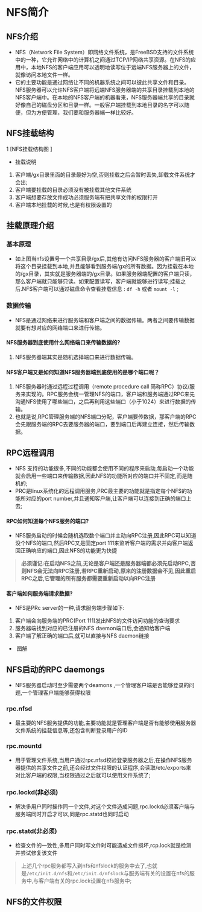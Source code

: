 

# NFS简介


## NFS介绍
* NFS（Network File System）即网络文件系统，是FreeBSD支持的文件系统中的一种，它允许网络中的计算机之间通过TCP/IP网络共享资源。在NFS的应用中，本地NFS的客户端应用可以透明地读写位于远端NFS服务器上的文件，就像访问本地文件一样。    
* 它的主要功能是通过网络让不同的机器系统之间可以彼此共享文件和目录。NFS服务器可以允许NFS客户端将远端NFS服务器端的共享目录挂载到本地的NFS客户端中。在本地的NFS客户端的机器看来，NFS服务器端共享的目录就好像自己的磁盘分区和目录一样。一般客户端挂载到本地目录的名字可以随便，但为方便管理，我们要和服务器端一样比较好。


## NFS挂载结构

1 [NFS挂载结构图 ]

* 挂载说明 
1. 客户端/gx目录里面的目录最好为空,否则挂载之后会暂时丢失,卸载文件系统才会出;
2. 客户端要挂载的目录必须没有被挂载其他文件系统
3. 客户端想要存放文件成功必须服务端有把共享文件的权限打开
4. 客户端本地挂载的时候,也是有权限设置的


## 挂载原理介绍
### 基本原理
* 如上图当nfs设置号一个共享目录/gx后,其他有访问NFS服务器的客户端旧可以将这个目录挂载到本地,并且能够看到服务端/gx的所有数据。因为挂载在本地的/gx目录，其实就是服务器端的/gx目录。如果服务器端配置的客户端只读，那么客户端就只能够只读。如果配置读写，客户端就能够进行读写;挂载之后.NFS客户端可以通过磁盘命令查看挂载信息 : `df -h` 或者 `mount -l` ;
### 数据传输

* NFS是通过网络来进行服务端和客户端之间的数据传输。两者之间要传输数据就要有想对应的网络端口来进行传输。
#### NFS服务器到底使用什么网络端口来传输数据的?
1. NFS服务器端其实是随机选择端口来进行数据传输。
#### NFS客户端又是如何知道NFS服务器端到底使用的是哪个端口呢？
1. NFS服务器时通过远程过程调用（remote procedure call 简称RPC）协议/服务来实现的。RPC服务会统一管理NFS的端口，客户端和服务端通过RPC来先沟通NFS使用了哪些端口，之后再利用这些端口（小于1024）来进行数据的传输。   
2. 也就是说,RPC管理服务端的NFS端口分配，客户端要传数据，那客户端的RPC会先跟服务端的RPC去要服务器的端口，要到端口后再建立连接，然后传输数据。


## RPC远程调用
* NFS 支持的功能很多,不同的功能都会使用不同的程序来启动,每启动一个功能就会启用一些端口来传输数据,因此NFS的功能所对应的端口并不固定,而是随机的;
* PRC是linux系统化的远程调用服务,PRC最主要的功能就是指定每个NFS的功能所对应的port number,并且通知客户端,让客户端可以连接到正确的端口上去;
####  RPC如何知道每个NFS服务的端口? 
* NFS服务启动的时候会随机选取数个端口并主动向RPC注册,因此RPC可以知道没个NFS的端口,然后RPC又是固定port 111来监听客户端的需求并向客户端返回正确响应的端口,因此NFS的功能更为快捷   
> **必须谨记:在启动NFS之前,无论是客户端还是服务器端都必须先启动RPC,否则NFS会无法向RPC注册,若RPC重新启动,原来的注册数据会不见,因此重启RPC之后,它管理的所有服务都需要重新启动以向RPC注册**

#### 客户端如何服务端请求数据?
* NFS是PRc server的一种,请求服务端步骤如下:
1. 客户端会向服务端的PRC(Port 111)发出NFS的文件访问功能的查询要求
2. 服务器端找到对应的已注册的NFS daemon端口后,会通知给客户端
3. 客户端了解正确的端口后,就可以直接与NFS daemon链接

*  图解 


## NFS启动的RPC daemongs

* NFS服务器启动时至少需要两个deamons ,一个管理客户端是否能够登录的问题,一个管理客户端能够获得权限

### rpc.nfsd
* 最主要的NFS服务提供的功能,主要功能就是管理客户端是否有能够使用服务器文件系统的挂载信息等,还包含判断登录用户的ID
### rpc.mountd
 * 用于管理文件系统,当用户通过rpc.nfsd校验登录服务器之后,在操作NFS服务器提供的共享文件之前,还会经过文件权限的认证程序,会读取/etc/exports来对比客户端的权限,当权限通过之后就可以使用文件系统了;

### rpc.lockd(非必须)
* 解决多用户同时操作同一个文件,对这个文件造成问题,rpc.lockd必须客户端与服务端同时开启才可以,同是rpc.statd也同时启动

### rpc.statd(非必须)
* 检查文件的一致性,多用户同时写文件时可能造成文件损坏,rcp.lock就是检测并尝试修复该文件

> 上述几个rpc服务都写入到nfs和nfslock的服务中去了,也就是`/etc/init.d/nfs`和`/etc/init.d/nfslock`与服务端有关的设置在nfs的服务中,与客户端有关的rpc.lock设置在nfs服务中;

## NFS的文件权限

 
 









